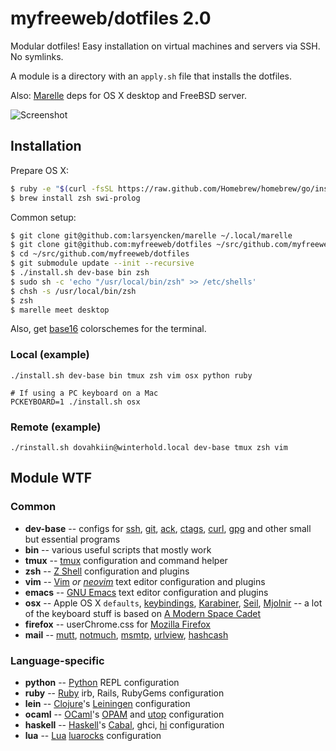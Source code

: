 # myfreeweb/dotfiles 2.0

Modular dotfiles!
Easy installation on virtual machines and servers via SSH.
No symlinks.

A module is a directory with an `apply.sh` file that installs the dotfiles.

Also: [Marelle] deps for OS X desktop and FreeBSD server.

![Screenshot](https://files.app.net/2nnl9Hsmq.png)

[Marelle]: https://github.com/larsyencken/marelle

## Installation

Prepare OS X:

```bash
$ ruby -e "$(curl -fsSL https://raw.github.com/Homebrew/homebrew/go/install)" 
$ brew install zsh swi-prolog
```

Common setup:

```bash
$ git clone git@github.com:larsyencken/marelle ~/.local/marelle
$ git clone git@github.com:myfreeweb/dotfiles ~/src/github.com/myfreeweb/dotfiles
$ cd ~/src/github.com/myfreeweb/dotfiles
$ git submodule update --init --recursive
$ ./install.sh dev-base bin zsh
$ sudo sh -c 'echo "/usr/local/bin/zsh" >> /etc/shells'
$ chsh -s /usr/local/bin/zsh
$ zsh
$ marelle meet desktop
```

Also, get [base16] colorschemes for the terminal.

[base16]: https://github.com/chriskempson/base16

### Local (example)

    ./install.sh dev-base bin tmux zsh vim osx python ruby
    
    # If using a PC keyboard on a Mac
    PCKEYBOARD=1 ./install.sh osx

### Remote (example)

    ./rinstall.sh dovahkiin@winterhold.local dev-base tmux zsh vim

## Module WTF

### Common

- **dev-base** -- configs for [ssh], [git], [ack], [ctags], [curl], [gpg] and other small but essential programs
- **bin** -- various useful scripts that mostly work
- **tmux** -- [tmux] configuration and command helper
- **zsh** -- [Z Shell] configuration and plugins
- **vim** -- [Vim] *or [neovim]* text editor configuration and plugins
- **emacs** -- [GNU Emacs] text editor configuration and plugins
- **osx** -- Apple OS X `defaults`, [keybindings], [Karabiner], [Seil], [Mjolnir] -- a lot of the keyboard stuff is based on [A Modern Space Cadet]
- **firefox** -- userChrome.css for [Mozilla Firefox]
- **mail** -- [mutt], [notmuch], [msmtp], [urlview], [hashcash]

[ssh]: http://www.openssh.com
[git]: http://git-scm.com
[ack]: http://beyondgrep.com
[ctags]: http://ctags.sourceforge.net
[curl]: http://curl.haxx.se
[gpg]: https://www.gnupg.org
[tmux]: http://tmux.sourceforge.net
[Z Shell]: http://zsh.sourceforge.net
[Vim]: http://www.vim.org
[neovim]: https://github.com/neovim/neovim
[GNU Emacs]: https://www.gnu.org/software/emacs/
[keybindings]: https://github.com/ttscoff/KeyBindings
[Karabiner]: https://pqrs.org/osx/karabiner/index.html.en
[Seil]: https://pqrs.org/osx/karabiner/seil.html.en
[Mjolnir]: http://mjolnir.io/ 
[A Modern Space Cadet]: http://stevelosh.com/blog/2012/10/a-modern-space-cadet/
[Mozilla Firefox]: https://www.mozilla.org/en-US/firefox/desktop/
[mutt]: http://www.mutt.org
[notmuch]: http://notmuchmail.org
[msmtp]: https://wiki.archlinux.org/index.php/MSMTP
[urlview]: https://github.com/sigpipe/urlview
[hashcash]: http://hashcash.org

### Language-specific

- **python** -- [Python] REPL configuration
- **ruby** -- [Ruby] irb, Rails, RubyGems configuration
- **lein** -- [Clojure]'s [Leiningen] configuration
- **ocaml** -- [OCaml]'s [OPAM] and [utop] configuration
- **haskell** -- [Haskell]'s [Cabal], ghci, [hi] configuration
- **lua** -- [Lua] [luarocks] configuration

[Python]: https://www.python.org
[Ruby]: https://www.ruby-lang.org/en/
[Clojure]: http://clojure.org
[Leiningen]: http://leiningen.org
[OCaml]: https://ocaml.org
[OPAM]: https://opam.ocaml.org
[utop]: https://github.com/diml/utop
[Haskell]: https://www.haskell.org
[Cabal]: https://www.haskell.org/cabal/
[hi]: https://github.com/fujimura/hi
[Lua]: http://www.lua.org
[luarocks]: https://rocks.moonscript.org
